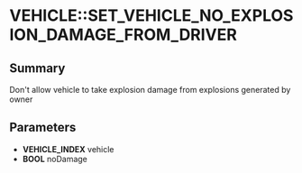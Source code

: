 # VEHICLE::SET_VEHICLE_NO_EXPLOSION_DAMAGE_FROM_DRIVER

## Summary
Don't allow vehicle to take explosion damage from explosions generated by owner

## Parameters
* **VEHICLE_INDEX** vehicle
* **BOOL** noDamage